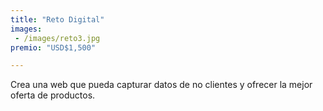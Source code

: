 ```yaml
---
title: "Reto Digital"
images:
 - /images/reto3.jpg
premio: "USD$1,500"

---
```


Crea una web que pueda capturar datos de no clientes y ofrecer la mejor oferta de productos.